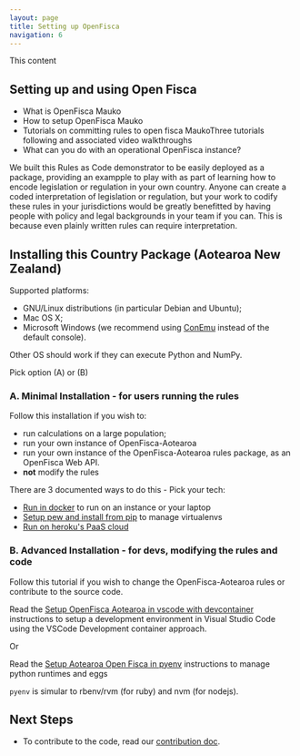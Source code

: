 ```yaml
---
layout: page
title: Setting up OpenFisca
navigation: 6
---
```


This content 

## Setting up and using Open Fisca

* What is OpenFisca Mauko
* How to setup OpenFisca Mauko
* Tutorials on committing rules to open fisca MaukoThree tutorials following and associated video walkthroughs
* What can you do with an operational OpenFisca instance?

We built this Rules as Code demonstrator to be easily deployed as a package, providing an exampple to play with as part of learning how to encode legislation or regulation in your own country. Anyone can create a coded interpretation of legislation or regulation, but your work to codify these rules in your jurisdictions would be greatly benefitted by having people with policy and legal backgrounds in your team if you can. This is because even plainly written rules can require interpretation. 

## Installing this Country Package (Aotearoa New Zealand)

Supported platforms:
- GNU/Linux distributions (in particular Debian and Ubuntu);
- Mac OS X;
- Microsoft Windows (we recommend using [ConEmu](https://conemu.github.io/) instead of the default console).

Other OS should work if they can execute Python and NumPy.

Pick option (A) or (B)

### A. Minimal Installation - for users running the rules

Follow this installation if you wish to:
  - run calculations on a large population;
  - run your own instance of OpenFisca-Aotearoa
  - run your own instance of the OpenFisca-Aotearoa rules package, as an OpenFisca Web API.
  - **not** modify the rules

There are 3 documented ways to do this - Pick your tech:
  * [Run in docker](SETUP-docker.md) to run on an instance or your laptop
  * [Setup pew and install from pip](SETUP-pew.md) to manage virtualenvs
  * [Run on heroku's PaaS cloud](https://heroku.com/deploy)

### B. Advanced Installation - for devs, modifying the rules and code

Follow this tutorial if you wish to change the OpenFisca-Aotearoa rules or contribute to the source code.

Read the [Setup OpenFisca Aotearoa in vscode with devcontainer](SETUP-devcontainer.md) instructions to setup a development environment in Visual Studio Code using the VSCode Development container approach.

Or

Read the [Setup Aotearoa Open Fisca in pyenv](SETUP-pyenv.md) instructions to manage python runtimes and eggs

`pyenv` is simular to rbenv/rvm (for ruby) and nvm (for nodejs).

## Next Steps

- To contribute to the code, read our [contribution doc](https://github.com/ServiceInnovationLab/openfisca-aotearoa/blob/master/CONTRIBUTING.md).
